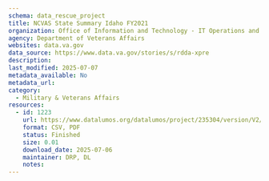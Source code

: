 ```yaml
---
schema: data_rescue_project 
title: NCVAS State Summary Idaho FY2021
organization: Office of Information and Technology - IT Operations and Services (ITOPS)
agency: Department of Veterans Affairs
websites: data.va.gov
data_source: https://www.data.va.gov/stories/s/rdda-xpre
description: 
last_modified: 2025-07-07
metadata_available: No
metadata_url: 
category:
  - Military & Veterans Affairs 
resources:
  - id: 1223
    url: https://www.datalumos.org/datalumos/project/235304/version/V2/view
    format: CSV, PDF
    status: Finished
    size: 0.01
    download_date: 2025-07-06
    maintainer: DRP, DL
    notes: 
---
```

